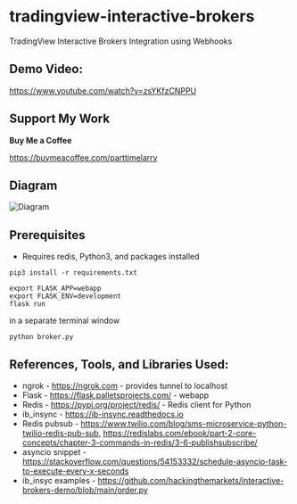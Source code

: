 # tradingview-interactive-brokers
TradingView Interactive Brokers Integration using Webhooks

## Demo Video:

https://www.youtube.com/watch?v=zsYKfzCNPPU

## Support My Work

__Buy Me a Coffee__

https://buymeacoffee.com/parttimelarry

## Diagram 

![Diagram](diagram.png)

## Prerequisites

* Requires redis, Python3, and packages installed

```
pip3 install -r requirements.txt

export FLASK_APP=webapp
export FLASK_ENV=development
flask run
```
in a separate terminal window 
```
python broker.py
```


## References, Tools, and Libraries Used:

* ngrok - https://ngrok.com - provides tunnel to localhost
* Flask - https://flask.palletsprojects.com/ - webapp
* Redis - https://pypi.org/project/redis/ - Redis client for Python
* ib_insync - https://ib-insync.readthedocs.io
* Redis pubsub - https://www.twilio.com/blog/sms-microservice-python-twilio-redis-pub-sub, https://redislabs.com/ebook/part-2-core-concepts/chapter-3-commands-in-redis/3-6-publishsubscribe/
* asyncio snippet - https://stackoverflow.com/questions/54153332/schedule-asyncio-task-to-execute-every-x-seconds
* ib_insyc examples - https://github.com/hackingthemarkets/interactive-brokers-demo/blob/main/order.py
